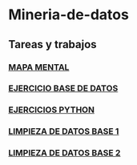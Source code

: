 # Mineria-de-datos 
## Tareas y trabajos
### [MAPA MENTAL](Mapa%20Mental%20MINERIA.pdf)  
### [EJERCICIO BASE DE DATOS](Ej1_BaseDatos.Equipo10.pdf)
### [EJERCICIOS PYTHON](Ej_Python_1757180.ipynb)
### [LIMPIEZA DE DATOS BASE 1](Ej_Limpieza_Equipo_10.ipynb)
### [LIMPIEZA DE DATOS BASE 2](Ej_LimpiezaConsumo_Equipo10.ipynb)
